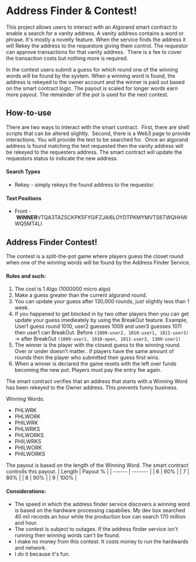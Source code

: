 # Address Finder & Contest!

This project allows users to interact with an Algorand smart contract to enable a search for a vanity address. A vanity address contains a word or phrase. It's mostly a novelty feature.  When the service finds the address it will Rekey the address to the requestore giving them control. The requestor can approve transactions for that vanity address.  There is a fee to cover the transaction costs but nothing more is required.  

In the contest users submit a guess for which round one of the winning words will be found by the system.  When a winning word is found, the address is rekeyed to the owner account and the winner is paid out based on the smart contract logic.  The payout is scaled for longer words earn more payout.  The remainder of the pot is used for the next contest.

## How-to-use

There are two ways to interact with the smart contract.  First, there are shell scripts that can be altered slightly.  Second, there is a Web3 page to provide interactions. 
You will provide the text to be searched for.  Once an algorand address is found matching the text requested then the vanity address will be rekeyed to the requesters address. The smart contract will update the requestors status to indicate the new address. 

#### Search Types

- Rekey - simply rekeys the found address to the requestor. 

#### Text Positions

- Front -  **WINNER**VTQA3TAZSCKPK5FYGIFZJAI6LOYDTPKMYMVTS6TWQHHWWQ5MT4LI

## Address Finder Contest!

The contest is a split-the-pot game where players guess the closet round when one of the winning words will be found by the Address Finder Service. 

#### Rules and such:
1. The cost is 1 Algo (1000000 micro algo)
2. Make a guess greater than the current algorand round. 
3. You can update your guess after 130,000 rounds, just slightly less than 1 week. 
4. If you happened to get blocked in by two other players then you can get update your guess imedieately by using the BreakOut feature. 
    Example,   User1 guess round 1010, user2 guesses 1009 and user3 guesses 1011 then user1 can BreakOut.  Before `(1009-user2, 1010-user1, 1011-user3)` -> after BreakOut `(1009-user2, 1010-open, 1011-user3, 1309-user1)`
5. The winner is the player with the closest guess to the winning round.  Over or under doesn't matter.. if players have the same amount of rounds then the player who submitted their guess first wins. 
6. When a winner is declared the game resets with the left over funds becoming the new pot. Players must pay the entry fee again. 

The smart contract verifies that an address that starts with a Winning Word has been rekeyed to the Owner address. This prevents funny business. 

Winning Words:
 - PHLWRK
 - PHLWORK
 - PHILWRK
 - PHLWRKS
 - PHLWORKS
 - PHILWRKS
 - PHILWORK
 - PHILWORKS
  
 The payout is based on the length of the Winning Word. The smart contract controlls this payout. 
 | Length | Payout % |
 | ------ | ------- |
 | 6 | 60% |
 | 7 | 80% | 
 | 8 | 90% | 
 | 9 | 100% |
 
 
 #### Considerations: 
 - The speed in which the address finder service discovers a winning word is based on the hardware processing capabilies.  My dev box searched 40 mil records an hour while the production box can search 170 million and hour.
 - The contest is subject to outages. If the address finder service isn't running then winning words can't be found. 
 - I make no money from this contest. It costs money to run the hardwards and network.
 - I do it because it's fun. 
